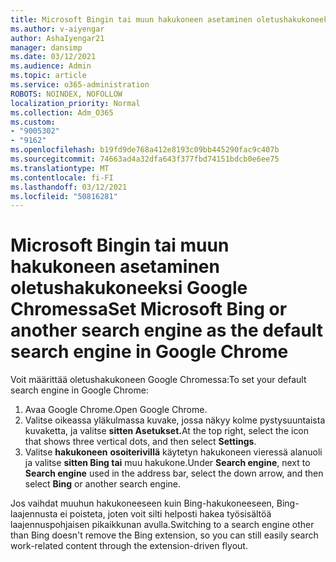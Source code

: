 ```yaml
---
title: Microsoft Bingin tai muun hakukoneen asetaminen oletushakukoneeksi Google Chromessa
ms.author: v-aiyengar
author: AshaIyengar21
manager: dansimp
ms.date: 03/12/2021
ms.audience: Admin
ms.topic: article
ms.service: o365-administration
ROBOTS: NOINDEX, NOFOLLOW
localization_priority: Normal
ms.collection: Adm_O365
ms.custom:
- "9005302"
- "9162"
ms.openlocfilehash: b19fd9de768a412e8193c09bb445290fac9c407b
ms.sourcegitcommit: 74663ad4a32dfa643f377fbd74151bdcb0e6ee75
ms.translationtype: MT
ms.contentlocale: fi-FI
ms.lasthandoff: 03/12/2021
ms.locfileid: "50816281"
---
```

# <a name="set-microsoft-bing-or-another-search-engine-as-the-default-search-engine-in-google-chrome"></a><span data-ttu-id="52026-102">Microsoft Bingin tai muun hakukoneen asetaminen oletushakukoneeksi Google Chromessa</span><span class="sxs-lookup"><span data-stu-id="52026-102">Set Microsoft Bing or another search engine as the default search engine in Google Chrome</span></span>

<span data-ttu-id="52026-103">Voit määrittää oletushakukoneen Google Chromessa:</span><span class="sxs-lookup"><span data-stu-id="52026-103">To set your default search engine in Google Chrome:</span></span>

1. <span data-ttu-id="52026-104">Avaa Google Chrome.</span><span class="sxs-lookup"><span data-stu-id="52026-104">Open Google Chrome.</span></span>
1. <span data-ttu-id="52026-105">Valitse oikeassa yläkulmassa kuvake, jossa näkyy kolme pystysuuntaista kuvaketta, ja valitse **sitten Asetukset.**</span><span class="sxs-lookup"><span data-stu-id="52026-105">At the top right, select the icon that shows three vertical dots, and then select **Settings**.</span></span>
1. <span data-ttu-id="52026-106">Valitse **hakukoneen** **osoiterivillä** käytetyn hakukoneen vieressä alanuoli ja valitse **sitten Bing tai** muu hakukone.</span><span class="sxs-lookup"><span data-stu-id="52026-106">Under **Search engine**, next to **Search engine** used in the address bar, select the down arrow, and then select **Bing** or another search engine.</span></span>

<span data-ttu-id="52026-107">Jos vaihdat muuhun hakukoneeseen kuin Bing-hakukoneeseen, Bing-laajennusta ei poisteta, joten voit silti helposti hakea työsisältöä laajennuspohjaisen pikaikkunan avulla.</span><span class="sxs-lookup"><span data-stu-id="52026-107">Switching to a search engine other than Bing doesn't remove the Bing extension, so you can still easily search work-related content through the extension-driven flyout.</span></span>
